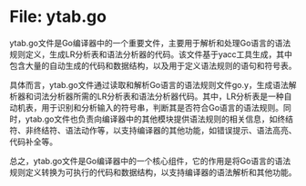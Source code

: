 # File: ytab.go

ytab.go文件是Go编译器中的一个重要文件，主要用于解析和处理Go语言的语法规则定义，生成LR分析表和语法分析器的代码。该文件基于yacc工具生成，其中包含大量的自动生成的代码和数据结构，以及用于定义语法规则的语句和符号表。

具体而言，ytab.go文件通过读取和解析Go语言的语法规则文件go.y，生成语法解析器和词法分析器所需的LR分析表和语法分析器代码。其中，LR分析表是一种自动机表，用于识别和分析输入的符号串，判断其是否符合Go语言的语法规则。同时，ytab.go文件也负责向编译器中的其他模块提供语法规则的相关信息，如终结符、非终结符、语法动作等，以支持编译器的其他功能，如错误提示、语法高亮、代码补全等。

总之，ytab.go文件是Go编译器中的一个核心组件，它的作用是将Go语言的语法规则定义转换为可执行的代码和数据结构，以支持编译器的语法解析和其他功能。

